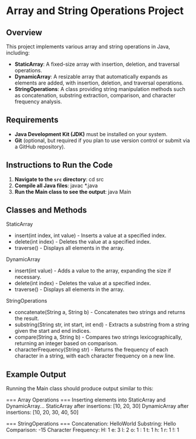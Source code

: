 # Array and String Operations Project

## Overview
This project implements various array and string operations in Java, including:
- **StaticArray**: A fixed-size array with insertion, deletion, and traversal operations.
- **DynamicArray**: A resizable array that automatically expands as elements are added, with insertion, deletion, and traversal operations.
- **StringOperations**: A class providing string manipulation methods such as concatenation, substring extraction, comparison, and character frequency analysis.

## Requirements
- **Java Development Kit (JDK)** must be installed on your system.
- **Git** (optional, but required if you plan to use version control or submit via a GitHub repository).

## Instructions to Run the Code

1. **Navigate to the `src` directory**:
   cd src
2. **Compile all Java files**:
    javac *.java
3. **Run the Main class to see the output**:
    java Main


## Classes and Methods
StaticArray
* insert(int index, int value) - Inserts a value at a specified index.
* delete(int index) - Deletes the value at a specified index.
* traverse() - Displays all elements in the array.

DynamicArray
* insert(int value) - Adds a value to the array, expanding the size if necessary.
* delete(int index) - Deletes the value at a specified index.
* traverse() - Displays all elements in the array.

StringOperations
* concatenate(String a, String b) - Concatenates two strings and returns the result.
* substring(String str, int start, int end) - Extracts a substring from a string given the start and end indices.
* compare(String a, String b) - Compares two strings lexicographically, returning an integer based on comparison.
* characterFrequency(String str) - Returns the frequency of each character in a string, with each character frequency on a new line.

## Example Output
Running the Main class should produce output similar to this:

=== Array Operations ===
Inserting elements into StaticArray and DynamicArray...
StaticArray after insertions: [10, 20, 30]
DynamicArray after insertions: [10, 20, 30, 40, 50]

=== StringOperations ===
Concatenation: HelloWorld
Substring: Hello
Comparison: -15
Character Frequency:
H: 1
e: 3
l: 2
o: 1
 : 1
t: 1
h: 1
r: 1
!: 1


